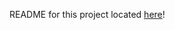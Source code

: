 README for this project located [here](https://github.com/lorenzolrom/ISD-MERCURY-INFOCENTRAL/blob/master/README.md)!